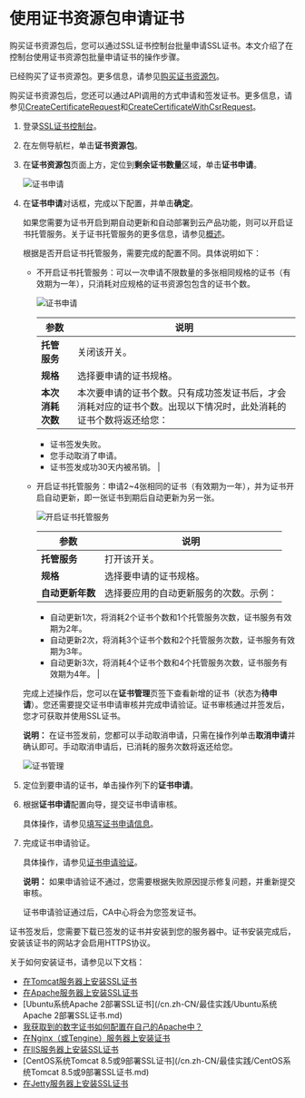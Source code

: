 # 使用证书资源包申请证书

购买证书资源包后，您可以通过SSL证书控制台批量申请SSL证书。本文介绍了在控制台使用证书资源包批量申请证书的操作步骤。

已经购买了证书资源包。更多信息，请参见[购买证书资源包](/cn.zh-CN/证书购买/购买证书资源包.md)。

购买证书资源包后，您还可以通过API调用的方式申请和签发证书。更多信息，请参见[CreateCertificateRequest](/cn.zh-CN/API参考（2020-04-07）/CreateCertificateRequest.md)和[CreateCertificateWithCsrRequest](/cn.zh-CN/API参考（2020-04-07）/CreateCertificateWithCsrRequest.md)。

1.  登录[SSL证书控制台](https://yundunnext.console.aliyun.com/?p=cas)。

2.  在左侧导航栏，单击**证书资源包**。

3.  在**证书资源包**页面上方，定位到**剩余证书数量**区域，单击**证书申请**。

    ![证书申请](https://static-aliyun-doc.oss-accelerate.aliyuncs.com/assets/img/zh-CN/4079139061/p208096.png)

4.  在**证书申请**对话框，完成以下配置，并单击**确定**。

    如果您需要为证书开启到期自动更新和自动部署到云产品功能，则可以开启证书托管服务。关于证书托管服务的更多信息，请参见[概述](/cn.zh-CN/证书托管与续费/概述.md)。

    根据是否开启证书托管服务，需要完成的配置不同。具体说明如下：

    -   不开启证书托管服务：可以一次申请不限数量的多张相同规格的证书（有效期为一年），只消耗对应规格的证书资源包包含的证书个数。

        ![证书申请](https://static-aliyun-doc.oss-accelerate.aliyuncs.com/assets/img/zh-CN/9359361161/p179544.png)

        |参数|说明|
        |--|--|
        |**托管服务**|关闭该开关。|
        |**规格**|选择要申请的证书规格。|
        |**本次消耗次数**|本次要申请的证书个数。只有成功签发证书后，才会消耗对应的证书个数。出现以下情况时，此处消耗的证书个数将返还给您：

        -   证书签发失败。
        -   您手动取消了申请。
        -   证书签发成功30天内被吊销。 |

    -   开启证书托管服务：申请2~4张相同的证书（有效期为一年），并为证书开启自动更新，即一张证书到期后自动更新为另一张。

        ![开启证书托管服务](https://static-aliyun-doc.oss-accelerate.aliyuncs.com/assets/img/zh-CN/9359361161/p206907.png)

        |参数|说明|
        |--|--|
        |**托管服务**|打开该开关。|
        |**规格**|选择要申请的证书规格。|
        |**自动更新年数**|选择要应用的自动更新服务的次数。示例：

        -   自动更新1次，将消耗2个证书个数和1个托管服务次数，证书服务有效期为2年。
        -   自动更新2次，将消耗3个证书个数和2个托管服务次数，证书服务有效期为3年。
        -   自动更新3次，将消耗4个证书个数和4个托管服务次数，证书服务有效期为4年。 |

    完成上述操作后，您可以在**证书管理**页签下查看新增的证书（状态为**待申请**）。您还需要提交证书申请审核并完成申请验证。证书审核通过并签发后，您才可获取并使用SSL证书。

    **说明：** 在证书签发前，您都可以手动取消申请，只需在操作列单击**取消申请**并确认即可。手动取消申请后，已消耗的服务次数将返还给您。

    ![证书管理](https://static-aliyun-doc.oss-accelerate.aliyuncs.com/assets/img/zh-CN/5079139061/p179776.png)

5.  定位到要申请的证书，单击操作列下的**证书申请**。

6.  根据**证书申请**配置向导，提交证书申请审核。

    具体操作，请参见[填写证书申请信息](/cn.zh-CN/证书申请/申请和提交审核流程/步骤一：填写证书申请信息.md)。

7.  完成证书申请验证。

    具体操作，请参见[证书申请验证](/cn.zh-CN/证书申请/申请和提交审核流程/步骤二：等待审核完成.md)。

    **说明：** 如果申请验证不通过，您需要根据失败原因提示修复问题，并重新提交审核。

    证书申请验证通过后，CA中心将会为您签发证书。


证书签发后，您需要下载已签发的证书并安装到您的服务器中。证书安装完成后，安装该证书的网站才会启用HTTPS协议。

关于如何安装证书，请参见以下文档：

-   [在Tomcat服务器上安装SSL证书](/cn.zh-CN/证书安装/安装证书到服务器/Tomcat服务器安装SSL证书/安装PFX格式证书.md)
-   [在Apache服务器上安装SSL证书](/cn.zh-CN/证书安装/安装证书到服务器/在Apache服务器上安装SSL证书.md)
-   [Ubuntu系统Apache 2部署SSL证书](/cn.zh-CN/最佳实践/Ubuntu系统Apache 2部署SSL证书.md)
-   [我获取到的数字证书如何配置在自己的Apache中？]()
-   [在Nginx（或Tengine）服务器上安装证书](/cn.zh-CN/证书安装/安装证书到服务器/在Nginx（或Tengine）服务器上安装证书.md)
-   [在IIS服务器上安装SSL证书](/cn.zh-CN/证书安装/安装证书到服务器/在IIS服务器上安装SSL证书.md)
-   [CentOS系统Tomcat 8.5或9部署SSL证书](/cn.zh-CN/最佳实践/CentOS系统Tomcat 8.5或9部署SSL证书.md)
-   [在Jetty服务器上安装SSL证书](/cn.zh-CN/证书安装/安装证书到服务器/在Jetty服务器上安装SSL证书.md)

